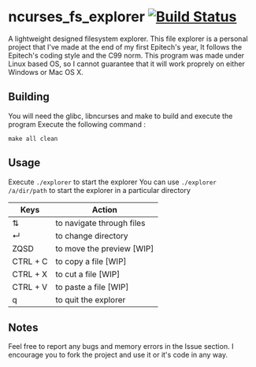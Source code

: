 # ncurses_fs_explorer [![Build Status](https://travis-ci.org/equals215/ncurses_fs_explorer.svg?branch=master)](https://travis-ci.org/equals215/ncurses_fs_explorer)
A lightweight designed filesystem explorer.
This file explorer is a personal project that I've made at the end of my first Epitech's year, It follows the Epitech's coding style and the C99 norm.
This program was made under Linux based OS, so I cannot guarantee that it will work proprely on either Windows or Mac OS X.

## Building
You will need the glibc, libncurses and make to build and execute the program
Execute the following command :

    make all clean

## Usage
Execute `./explorer` to start the explorer
You can use `./explorer /a/dir/path` to start the explorer in a particular directory

|Keys|Action
|--|--|
| ⇅ | to navigate through files |
| ↵ |to change directory|
| ZQSD | to move the preview [WIP]|
|CTRL + C | to copy a file [WIP]|
|CTRL + X | to cut a file [WIP] |
|CTRL + V | to paste a file [WIP] |
| q | to quit the explorer

## Notes
Feel free to report any bugs and memory errors in the Issue section.
I encourage you to fork the project and use it or it's code in any way.
